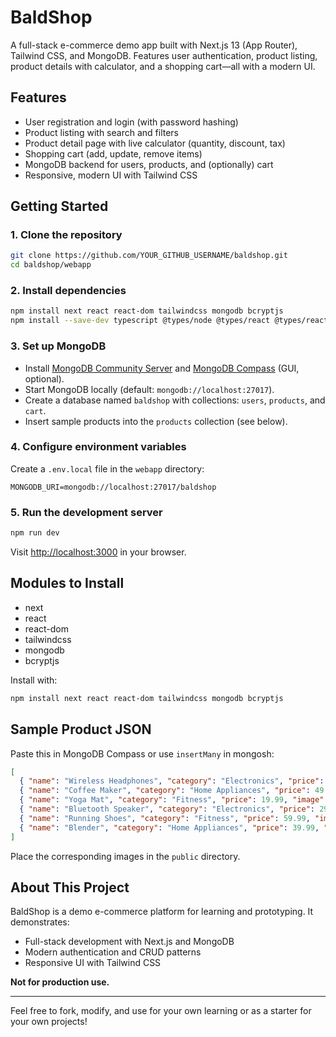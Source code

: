 # BaldShop

A full-stack e-commerce demo app built with Next.js 13 (App Router), Tailwind CSS, and MongoDB. Features user authentication, product listing, product details with calculator, and a shopping cart—all with a modern UI.

## Features
- User registration and login (with password hashing)
- Product listing with search and filters
- Product detail page with live calculator (quantity, discount, tax)
- Shopping cart (add, update, remove items)
- MongoDB backend for users, products, and (optionally) cart
- Responsive, modern UI with Tailwind CSS

## Getting Started

### 1. Clone the repository
```bash
git clone https://github.com/YOUR_GITHUB_USERNAME/baldshop.git
cd baldshop/webapp
```

### 2. Install dependencies
```bash
npm install next react react-dom tailwindcss mongodb bcryptjs
npm install --save-dev typescript @types/node @types/react @types/react-dom eslint eslint-config-next postcss
```

### 3. Set up MongoDB
- Install [MongoDB Community Server](https://www.mongodb.com/try/download/community) and [MongoDB Compass](https://www.mongodb.com/try/download/compass) (GUI, optional).
- Start MongoDB locally (default: `mongodb://localhost:27017`).
- Create a database named `baldshop` with collections: `users`, `products`, and `cart`.
- Insert sample products into the `products` collection (see below).

### 4. Configure environment variables
Create a `.env.local` file in the `webapp` directory:
```
MONGODB_URI=mongodb://localhost:27017/baldshop
```

### 5. Run the development server
```bash
npm run dev
```
Visit [http://localhost:3000](http://localhost:3000) in your browser.

## Modules to Install
- next
- react
- react-dom
- tailwindcss
- mongodb
- bcryptjs

Install with:
```bash
npm install next react react-dom tailwindcss mongodb bcryptjs
```

## Sample Product JSON
Paste this in MongoDB Compass or use `insertMany` in mongosh:
```json
[
  { "name": "Wireless Headphones", "category": "Electronics", "price": 99.99, "image": "/headphones.jpg" },
  { "name": "Coffee Maker", "category": "Home Appliances", "price": 49.99, "image": "/coffeemaker.jpg" },
  { "name": "Yoga Mat", "category": "Fitness", "price": 19.99, "image": "/yogamat.jpg" },
  { "name": "Bluetooth Speaker", "category": "Electronics", "price": 29.99, "image": "/speaker.jpg" },
  { "name": "Running Shoes", "category": "Fitness", "price": 59.99, "image": "/shoes.jpg" },
  { "name": "Blender", "category": "Home Appliances", "price": 39.99, "image": "/blender.jpg" }
]
```
Place the corresponding images in the `public` directory.

## About This Project
BaldShop is a demo e-commerce platform for learning and prototyping. It demonstrates:
- Full-stack development with Next.js and MongoDB
- Modern authentication and CRUD patterns
- Responsive UI with Tailwind CSS

**Not for production use.**

---

Feel free to fork, modify, and use for your own learning or as a starter for your own projects!
